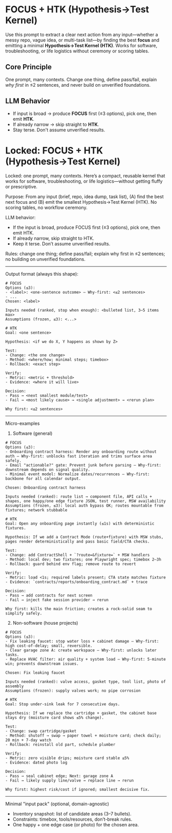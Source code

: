 # FOCUS + HTK (Hypothesis→Test Kernel)

Use this prompt to extract a clear next action from any input—whether a messy repo, vague idea, or multi-task list—by finding the best **focus** and emitting a minimal **Hypothesis→Test Kernel (HTK)**. Works for software, troubleshooting, or life logistics without ceremony or scoring tables.

## Core Principle
One prompt, many contexts. Change one thing, define pass/fail, explain *why first* in ≤2 sentences, and never build on unverified foundations.

## LLM Behavior
* If input is broad → produce **FOCUS** first (≤3 options), pick one, then emit **HTK**.
* If already narrow → skip straight to **HTK**.
* Stay terse. Don't assume unverified results.
# Locked: FOCUS + HTK (Hypothesis→Test Kernel)

Locked: one prompt, many contexts. Here’s a compact, reusable kernel that works for software, troubleshooting, or life logistics—without getting fluffy or prescriptive.

Purpose: From any input (brief, repo, idea dump, task list), (A) find the best next focus and (B) emit the smallest Hypothesis→Test Kernel (HTK). No scoring tables, no workflow ceremony.

LLM behavior:
- If the input is broad, produce FOCUS first (≤3 options), pick one, then emit HTK.
- If already narrow, skip straight to HTK.
- Keep it terse. Don’t assume unverified results.

Rules: change one thing; define pass/fail; explain why first in ≤2 sentences; no building on unverified foundations.

---

Output format (always this shape):

```
# FOCUS
Options (≤3):
- <label>: <one-sentence outcome> — Why-first: <≤2 sentences>
- ...
Chosen: <label>

Inputs needed (ranked, stop when enough): <bulleted list, 3–5 items max>
Assumptions (frozen, ≤3): <...>

# HTK
Goal: <one sentence>

Hypothesis: <if we do X, Y happens as shown by Z>

Test:
- Change: <the one change>
- Method: <where/how; minimal steps; timebox>
- Rollback: <exact step>

Verify:
- Metric: <metric + threshold>
- Evidence: <where it will live>

Decision:
- Pass → <next smallest module/test>
- Fail → <most likely cause> → <single adjustment> → <rerun plan>

Why first: <≤2 sentences>
```

---

Micro-examples

1) Software (general)

```
# FOCUS
Options (≤3):
- Onboarding contract harness: Render any onboarding route without auth — Why-first: unblocks fast iteration and trims surface area safely.
- Email "actionable?" gate: Prevent junk before parsing — Why-first: downstream depends on signal quality.
- Minimal event model: Normalize dates/recurrences — Why-first: backbone for all calendar output.

Chosen: Onboarding contract harness

Inputs needed (ranked): route list → component file, API calls + shapes, one happy/one edge fixture JSON, test runner, MSW availability
Assumptions (frozen, ≤3): local auth bypass OK; routes mountable from fixtures; network stubbable

# HTK
Goal: Open any onboarding page instantly (≤1s) with deterministic fixtures.

Hypothesis: If we add a Contract Mode (route+fixture) with MSW stubs, pages render deterministically and pass basic field/CTA checks.

Test:
- Change: add ContractShell + `?route=&fixture=` + MSW handlers
- Method: local dev; two fixtures; one Playwright spec; timebox 2–3h
- Rollback: guard behind env flag; remove route to revert

Verify:
- Metric: load <1s; required labels present; CTA state matches fixture
- Evidence: `contracts/reports/onboarding_contract.md` + trace

Decision:
- Pass → add contracts for next screen
- Fail → inject fake session provider → rerun

Why first: kills the main friction; creates a rock-solid seam to simplify safely.
```

2) Non-software (house projects)

```
# FOCUS
Options (≤3):
- Fix leaking faucet: stop water loss + cabinet damage — Why-first: high cost-of-delay; small, reversible.
- Clear garage zone A: create workspace — Why-first: unlocks later tasks.
- Replace HVAC filter: air quality + system load — Why-first: 5-minute win; prevents downstream issues.

Chosen: Fix leaking faucet

Inputs needed (ranked): valve access, gasket type, tool list, photo of assembly
Assumptions (frozen): supply valves work; no pipe corrosion

# HTK
Goal: Stop under-sink leak for 7 consecutive days.

Hypothesis: If we replace the cartridge + gasket, the cabinet base stays dry (moisture card shows ≤5% change).

Test:
- Change: swap cartridge/gasket
- Method: shutoff → swap → paper towel + moisture card; check daily; 20 min + 7-day watch
- Rollback: reinstall old part, schedule plumber

Verify:
- Metric: zero visible drips; moisture card stable ≤5%
- Evidence: dated photo log

Decision:
- Pass → seal cabinet edge; Next: garage zone A
- Fail → likely supply line/valve → replace line → rerun

Why first: highest risk/cost if ignored; smallest decisive fix.
```

---

Minimal "input pack" (optional, domain-agnostic)

* Inventory snapshot: list of candidate areas (3–7 bullets).
* Constraints: timebox, tools/resources, don’t-break rules.
* One happy + one edge case (or photo) for the chosen area.
